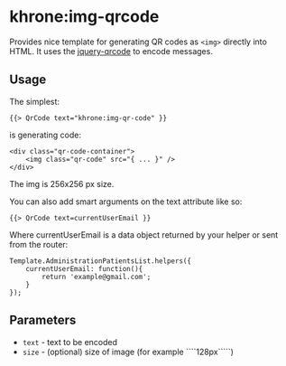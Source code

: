 khrone:img-qrcode
=================

Provides nice template for generating QR codes as ````<img>```` directly into HTML. It uses the [jquery-qrcode](https://larsjung.de/jquery-qrcode/) to encode messages.

Usage
-----
The simplest:
````
{{> QrCode text="khrone:img-qr-code" }}
````
is generating code:
````
<div class="qr-code-container">
    <img class="qr-code" src="{ ... }" />
</div>
````
The img is 256x256 px size.

You can also add smart arguments on the text attribute like so:
````
{{> QrCode text=currentUserEmail }}
````
Where currentUserEmail is a data object returned by your helper or sent from the router:
````
Template.AdministrationPatientsList.helpers({
    currentUserEmail: function(){
        return 'example@gmail.com';
    }
});
````

Parameters
----------
* ````text```` - text to be encoded
* ````size```` - (optional) size of image (for example ````128px`````)
